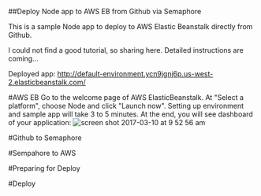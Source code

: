 ##Deploy Node app to AWS EB from Github via Semaphore

This is a sample Node app to deploy to AWS Elastic Beanstalk directly from Github.

I could not find a good tutorial, so sharing here.
Detailed instructions are coming...

Deployed app: http://default-environment.ycn9jgnj6p.us-west-2.elasticbeanstalk.com/

#AWS EB
Go to the welcome page of AWS ElasticBeanstalk. At "Select a platform", choose Node and click "Launch now".
Setting up environment and sample app will take 3 to 5 minutes.
At the end, you will see dashboard of your application:
![screen shot 2017-03-10 at 9 52 56 am](https://cloud.githubusercontent.com/assets/10218864/23806935/83e94c58-0578-11e7-8850-351f34794a6b.png)



#Github to Semaphore


#Sempahore to AWS



#Preparing for Deploy



#Deploy
